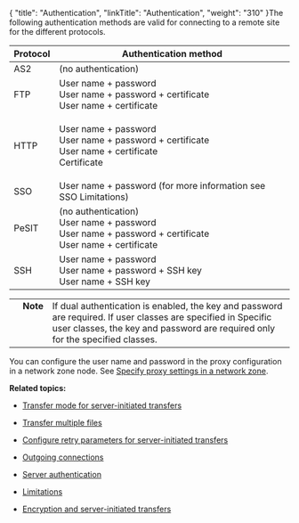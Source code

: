 {
    "title": "Authentication",
    "linkTitle": "Authentication",
    "weight": "310"
}The following authentication methods are valid for connecting to a remote site for the different protocols.

<table cellspacing="0">
   <col/>
   <col/>
   <thead>
      <tr>
         <th>Protocol</th>
         <th>Authentication method</th>
      </tr>
   </thead>
   <tbody>
      <tr>
         <td>AS2         </td>
         <td>(no authentication)         </td>
      </tr>
      <tr>
         <td>FTP         </td>
         <td>User name + password<br/>User name + password + certificate<br/>User name + certificate         </td>
      </tr>
      <tr>
         <td>HTTP         </td>
         <td>
            <p>User name + password<br/>User name + password + certificate<br/>User name + certificate<br/>Certificate</p>
         </td>
      </tr>
      <tr>
         <td>SSO         </td>
         <td>User name + password (for more information see SSO Limitations)         </td>
      </tr>
      <tr>
         <td>PeSIT         </td>
         <td>(no authentication)<br/>User name + password<br/>User name + password + certificate<br/>User name + certificate         </td>
      </tr>
      <tr>
         <td>SSH         </td>
         <td>User name + password<br/>User name + password + SSH key<br/>User name + SSH key         </td>
      </tr>
   </tbody>
</table>

<table cellpadding="0" cellspacing="0">
   <col/>
   <col/>
   <col/>
      <tr>
         <td valign="top">         </td>
         <td valign="top"><span><b>Note</b></span>
         </td>
         <td data-mc-autonum="&lt;b&gt;Note&lt;/b&gt;" valign="top">If dual authentication is enabled, the key and password are required. If user classes are specified in Specific user classes, the key and password are required only for the specified classes.         </td>
      </tr>
</table>

You can configure the user name and password in the proxy configuration in a network zone node. See [Specify proxy settings in a network zone](../../../c_st_setup/c_st_networkzones/t_st_networkzones).

**Related topics:**

-   [Transfer mode for server-initiated transfers](../c_st_transfer_mode_for_server-initiated_transfers)
-   [Transfer multiple files](../c_st_transfer_multiple_files)
-   [Configure retry parameters for server-initiated transfers](../c_st_configure_retry_parameters_for_server-initiated_transfers)
-   [Outgoing connections](../c_st_outgoing_connections)
-   [Server authentication](../c_st_server_authentication)
-   [Limitations](../c_st_limitations)
-   [Encryption and server-initiated transfers](../c_st_encryption_server-initiated_transfers)
